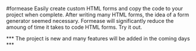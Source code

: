 #formease
Easily create custom HTML forms and copy the code to your project when complete.
After writing many HTML forms, the idea of a form generator seemed necessary.
Formease will significantly reduce the amoung of time it takes to code HTML forms.
Try it out.

*** The project is new and many features will be added in the coming days ***
